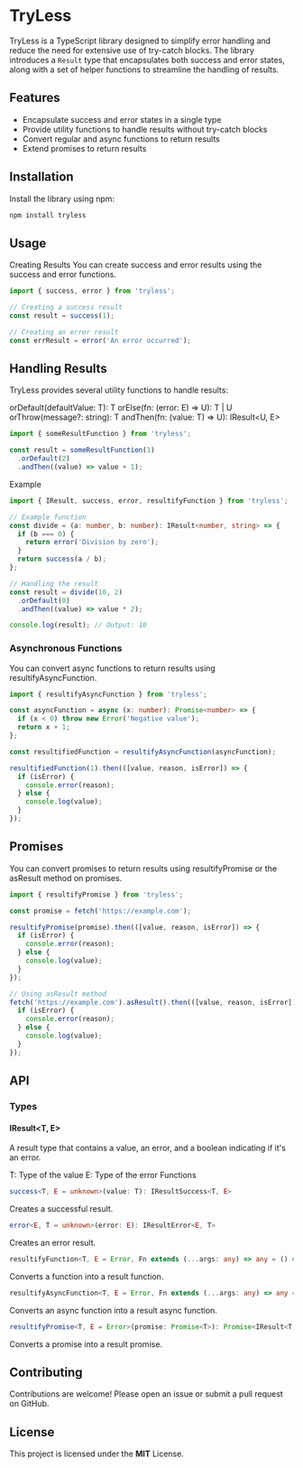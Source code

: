 # TryLess
TryLess is a TypeScript library designed to simplify error handling and reduce the need for extensive use of try-catch blocks. The library introduces a `Result` type that encapsulates both success and error states, along with a set of helper functions to streamline the handling of results.

## Features
- Encapsulate success and error states in a single type
- Provide utility functions to handle results without try-catch blocks
- Convert regular and async functions to return results
- Extend promises to return results

## Installation
Install the library using npm:

```bash
npm install tryless
```

## Usage
Creating Results
You can create success and error results using the success and error functions.

```typescript
import { success, error } from 'tryless';

// Creating a success result
const result = success(1);

// Creating an error result
const errResult = error('An error occurred');
```

## Handling Results
TryLess provides several utility functions to handle results:

orDefault(defaultValue: T): T
orElse(fn: (error: E) => U): T | U
orThrow(message?: string): T
andThen(fn: (value: T) => U): IResult<U, E>

```typescript
import { someResultFunction } from 'tryless';

const result = someResultFunction(1)
  .orDefault(2)
  .andThen((value) => value + 1);
```
Example
```typescript
import { IResult, success, error, resultifyFunction } from 'tryless';

// Example function
const divide = (a: number, b: number): IResult<number, string> => {
  if (b === 0) {
    return error('Division by zero');
  }
  return success(a / b);
};

// Handling the result
const result = divide(10, 2)
  .orDefault(0)
  .andThen((value) => value * 2);

console.log(result); // Output: 10
```

### Asynchronous Functions
You can convert async functions to return results using resultifyAsyncFunction.

```typescript
import { resultifyAsyncFunction } from 'tryless';

const asyncFunction = async (x: number): Promise<number> => {
  if (x < 0) throw new Error('Negative value');
  return x + 1;
};

const resultifiedFunction = resultifyAsyncFunction(asyncFunction);

resultifiedFunction(1).then(([value, reason, isError]) => {
  if (isError) {
    console.error(reason);
  } else {
    console.log(value);
  }
});
```

## Promises
You can convert promises to return results using resultifyPromise or the asResult method on promises.

```typescript
import { resultifyPromise } from 'tryless';

const promise = fetch('https://example.com');

resultifyPromise(promise).then(([value, reason, isError]) => {
  if (isError) {
    console.error(reason);
  } else {
    console.log(value);
  }
});

// Using asResult method
fetch('https://example.com').asResult().then(([value, reason, isError]) => {
  if (isError) {
    console.error(reason);
  } else {
    console.log(value);
  }
});
```

## API
### Types
#### IResult<T, E>
A result type that contains a value, an error, and a boolean indicating if it's an error.

T: Type of the value
E: Type of the error
Functions
```typescript
success<T, E = unknown>(value: T): IResultSuccess<T, E>
```
Creates a successful result.
```typescript
error<E, T = unknown>(error: E): IResultError<E, T>
```
Creates an error result.
```typescript
resultifyFunction<T, E = Error, Fn extends (...args: any) => any = () => void>(fn: Fn): (...args: Parameters<Fn>) => IResult<T, E>
```
Converts a function into a result function.
```typescript
resultifyAsyncFunction<T, E = Error, Fn extends (...args: any) => any = () => void>(fn: Fn): (...args: Parameters<Fn>) => Promise<IResult<T, E>>
```
Converts an async function into a result async function.
```typescript
resultifyPromise<T, E = Error>(promise: Promise<T>): Promise<IResult<T, E>>
```
Converts a promise into a result promise.

## Contributing
Contributions are welcome! Please open an issue or submit a pull request on GitHub.

## License
This project is licensed under the **MIT** License.